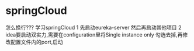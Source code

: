# springCloud
怎么换行???
学习springCloud
1 先启动eureka-server 然后再启动其他项目
2 idea要启动双实力,需要在configuration里将Single instance only 勾选去掉,再修改配置文件内的port,启动
